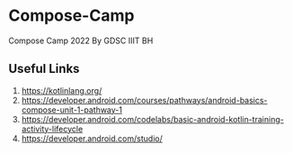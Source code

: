 # Compose-Camp
Compose Camp 2022 By GDSC IIIT BH

## Useful Links
1. https://kotlinlang.org/
2. https://developer.android.com/courses/pathways/android-basics-compose-unit-1-pathway-1
3. https://developer.android.com/codelabs/basic-android-kotlin-training-activity-lifecycle
4. https://developer.android.com/studio/
